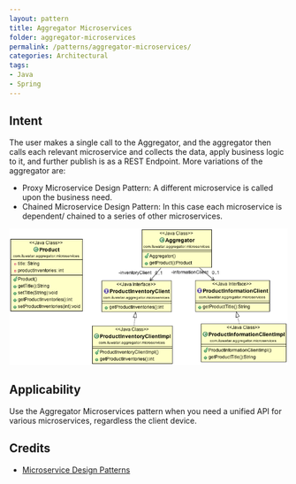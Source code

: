 ```yaml
---
layout: pattern
title: Aggregator Microservices
folder: aggregator-microservices
permalink: /patterns/aggregator-microservices/
categories: Architectural
tags:
- Java
- Spring
---
```


## Intent

The user makes a single call to the Aggregator, and the aggregator then calls each relevant microservice and collects
the data, apply business logic to it, and further publish is as a REST Endpoint.
More variations of the aggregator are: 
- Proxy Microservice Design Pattern: A different microservice is called upon the business need. 
- Chained Microservice Design Pattern: In this case each microservice is dependent/ chained to a series 
of other microservices.

![alt text](./etc/aggregator-microservice.png "Aggregator Microservice")

## Applicability

Use the Aggregator Microservices pattern when you need a unified API for various microservices, regardless the client device.

## Credits

* [Microservice Design Patterns](http://blog.arungupta.me/microservice-design-patterns/)

